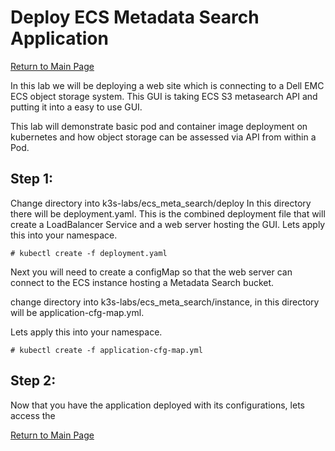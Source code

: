 # Deploy ECS Metadata Search Application
[Return to Main Page](https://github.com/chrisjen83/k3s-labs)

In this lab we will be deploying a web site which is connecting to a Dell EMC ECS object storage system.  This GUI is taking ECS S3 metasearch API and putting it into a easy to use GUI.

This lab will demonstrate basic pod and container image deployment on kubernetes and how object storage can be assessed via API from within a Pod.

## Step 1:

Change directory into k3s-labs/ecs_meta_search/deploy  In this directory there will be deployment.yaml.  This is the combined deployment file that will create a LoadBalancer Service and a web server hosting the GUI.  Lets apply this into your namespace.

```
# kubectl create -f deployment.yaml
```

Next you will need to create a configMap so that the web server can connect to the ECS instance hosting a Metadata Search bucket.

change directory into k3s-labs/ecs_meta_search/instance, in this directory will be application-cfg-map.yml.

Lets apply this into your namespace.

```
# kubectl create -f application-cfg-map.yml
```

## Step 2:

Now that you have the application deployed with its configurations, lets access the 





[Return to Main Page](https://github.com/chrisjen83/k3s-labs)